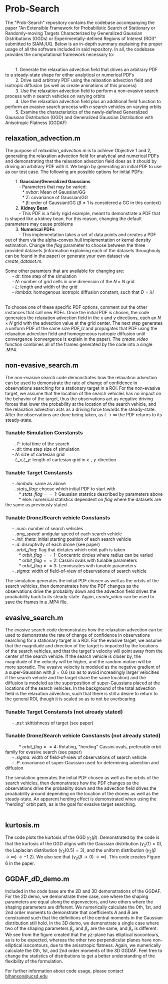 # Prob-Search
The "Prob-Search" repository contains the codebase accompanying the paper "An Extensible Framework for Probabilistic Search of Stationary or Randomly-moving Targets Characterized by Generalized Gaussian Distributions (GGDs) or Experimentally-defined Regions of Interest (ROI)" submitted to SIAMJUQ. Below is an in-depth summary
explaining the proper usage of all the software included in said repository. In all, the codebase provides the computational framework necessary
to: <br> <br>

&ensp; &ensp; &ensp; 1. Generate the relaxation advection field that drives an arbitrary PDF to a steady-state shape for either analytical or numerical PDFs <br>
&ensp; &ensp; &ensp; 2. Drive said arbitrary PDF using the relaxation advection field and isotropic diffusion (as well as create animations of this process) <br>
&ensp; &ensp; &ensp; 3. Use the relaxation advection field to perform a non-evasive search process with _n_ search vehicles on varying orbits <br>
&ensp; &ensp; &ensp; 4. Use the relaxation advection field plus an additional field function to perform an evasive search process with _n_ search vehicles on varying orbits <br>
&ensp; &ensp; &ensp; 5. Examine the characteristics of the newly-defined Generalized Gaussian Distribution (GGD) and Generalized Gaussian Distribution with Anisotropic Flatness (GGDAF) <br>

## relaxation_advection.m
The purpose of _relaxation_advection.m_ is to achieve Objective 1 and 2, generating the relaxation advection field for analytical and numerical PDFs and demonstrating that the relaxation advection field does as it should by driving an arbitrary PDF with it. We begin by generating an initial PDF to use as our test case. The following are possible options for initial PDFs: <br>

&ensp; &ensp; &ensp; 1. **Gaussian/Generalized Gaussians** <br>
&ensp; &ensp; &ensp; &ensp; - Parameters that may be varied: <br>
&ensp; &ensp; &ensp; &ensp; &ensp; * _xvbar_: Mean of Gaussian/GG <br>
&ensp; &ensp; &ensp; &ensp; &ensp; * $\Sigma$: covariance of Gaussian/GG <br>
&ensp; &ensp; &ensp; &ensp; &ensp; * $\beta$: order of Gaussian/GG ($\beta\neq1$ is considered a GG in this context)<br>
&ensp; &ensp; &ensp; 2. **Kidney Bean** <br>
&ensp; &ensp; &ensp; &ensp; - This PDF is a fairly rigid example, meant to demonstrate a PDF that is shaped like a kidney bean. For this reason, changing the default parameters may cause problems <br>
&ensp; &ensp; &ensp; 3. **Numerical PDFs** <br>
&ensp; &ensp; &ensp; &ensp; - This implementation takes a set of data points and creates a PDF out of them via the alpha-convex hull implementation or kernel density estimation. Change the $flag$ parameter to choose between the three provided datasets (information explaining each of the datasets throughouly can be found in the paper) or generate your own dataset via _create_dataset.m_. <br>

Some other paramters that are available for changing are: <br>
&ensp; &ensp; - _dt_: time step of the simulation <br>
&ensp; &ensp; - _N_: number of grid cells in one dimension of the $N\times N$ grid <br>
&ensp; &ensp; - _L_: length and width of the grid <br>
&ensp; &ensp; - _lambda_: homogenous isotropic diffusion constant, such that $D=\lambda I$ <br><br>

To choose one of these specific PDF options, comment out the other instances that call new PDFs. Once the initial PDF is chosen, the code generates the relaxation advection field in the $x$ and $y$ directions, each an $N\times N$ grid with the advection value at the grid center. The next step generates a uniform PDF of the same size _PDF_U_ and propagates that PDF using the relaxation advection field and homogeneous isotropic diffusion until convergence (convergence is explain in the paper). The _create_video_ function combines all of the frames generated by the code into a single .MP4.

## non-evasive_search.m

The non-evasive search code demonstrates how the relaxation advection can be used to demonstrate the rate of change of confidence in observations searching for a stationary target in a ROI. For the non-evasive target, we assume that the location of the search vehicles has no impact on the behavior of the target, thus the observations act as negative driving forces that lower the probability at the location of the search vehicle, and the relaxation advection acts as a driving force towards the steady-state. After the observations are done being taken, as $t\rightarrow \infty$ the PDF returns to its steady-state. 

### Tunable Simulation Constansts
&ensp; &ensp; - _.T_: total time of the search <br>
&ensp; &ensp; - _.dt_: time step size of simulation <br>
&ensp; &ensp; - _N_: size of cartesian grid <br>
&ensp; &ensp; - _L_x_,_L_y_: length of cartesian grid in $x$-, $y$-direction <br>

### Tunable Target Constansts
&ensp; &ensp; - _.lambda_: same as above <br>
&ensp; &ensp; - _.stats_flag_: choose which initial PDF to start with <br>
&ensp; &ensp; &ensp; &ensp; * _stats_flag_$==1$: Gaussian statstics described by parameters above <br>
&ensp; &ensp; &ensp; &ensp; * else: numerical statistics dependent on _flag_ where the datasets are the same as previously stated <br>

### Tunable Drone/Search vehicle Constansts
&ensp; &ensp; - _.num_: number of search vehicles <br>
&ensp; &ensp; - _.ang_speed_: andgular speed of each search vehicle <br>
&ensp; &ensp; - _.init_theta_: initial starting position of each search vehicle <br>
&ensp; &ensp; - _.d_: disruptivity of each drone (see paper) <br>
&ensp; &ensp; - _.orbit_flag_: flag that dictates which orbit path is taken <br>
&ensp; &ensp; &ensp; &ensp; * _orbit_flag_$==1$: Concentric circles where radius can be varied <br>
&ensp; &ensp; &ensp; &ensp; * _orbit_flag_$==2$: Cassini ovals with tunable parameters <br>
&ensp; &ensp; &ensp; &ensp; * _orbit_flag_$==3$: Lemniscates with tunable parameters <br>
&ensp; &ensp; - _.sigma_: width of field-of-view of observations of search vehicle <br>

The simulation generates the initial PDF chosen as well as the orbits of the search vehicles, then demonstrates how the PDF changes as the observations drive the probabilty down and the advection field drives the proabability back to its steady-state. Again, _create_video_ can be used to save the frames in a .MP4 file. 

## evasive_search.m

The evasive search code demonstrates how the relaxation advection can be used to demonstrate the rate of change of confidence in observations searching for a stationary target in a ROI. For the evasive target, we assume that the magnitude and direction of the target is impacted by the locations of the search vehicles, and that the target's velocity will point away from the center of the search vehicle. If the search vehicle is closer by, the magnitude of the velocity will be higher, and the random motion will be more sporadic. The evasive velocity is modeled as the negative gradient of a super-Gaussian with $\beta=0.6$ (so as to avoid increasingly larger velocities if the search vehicle and the target share the same location) and the diffusion is modeled as the superposition of super-Gaussians placed at the locations of the search vehicles. In the background of the total advection field is the relaxation advection, such that there is still a desire to return to the general ROI, though it is scaled so as to not be overbearing. 

### Tunable Target Constansts (not already stated)
&ensp; &ensp; - _.psi_: skittishness of target (see paper) <br>


### Tunable Drone/Search vehicle Constansts (not already stated)
&ensp; &ensp; &ensp; &ensp; * _orbit_flag_$==4$: Rotating, "herding" Cassini ovals, preferable orbit family for evasive search (see paper) <br>
&ensp; &ensp; - _.sigma_: width of field-of-view of observations of search vehicle <br>
&ensp; &ensp; - _.P_: covariance of super-Gaussian used for determining advection and diffusion <br>

The simulation generates the initial PDF chosen as well as the orbits of the search vehicles, then demonstrates how the PDF changes as the observations drive the probabilty down and the advection field drives the proabability around depending on the location of the drones as well as the steady-state. An apparent herding effect is demonstrated when using the "herding" orbit path, as is the goal for evasive target searching. <br> <br>

## kurtosis.m
The code plots the kurtosis of the GGD $\gamma_2(\beta)$. Demonstrated by the code is that the kurtosis of the GGD aligns with the Gaussian distribution ($\gamma_2(1)=0$), the Laplacian distribution ($\gamma_2(0.5)=3$), and the uniform distribution ($\gamma_2(\beta\rightarrow\infty)\rightarrow -1.2$). We also see that ($\gamma_2(\beta\rightarrow 0)\rightarrow \infty$). This code creates Figure 6 in the paper. 

## GGDAF_<i>d</i>D_demo.m
Included in the code base are the 2D and 3D demonstrations of the GGDAF. For the 2D demo, we demonstrate three case, one where the shaping parameters are equal along the eigenvectors, and two others where the shaping parameters are different. We numerically calculate the 0th, 1st, and 2nd order moments to demonstrate that coefficients $A$ and $B$ are constrained such that the definitions of the central moments in the Gaussian distribution still hold. In the 3D demo, we demonstrate a single case where two of the shaping parameters $\beta_y$ and $\beta_z$ are the same, and $\beta_x$ is different. We see from the figure created that the $yz$-plane has elliptical isocontours, as is to be expected, whereas the other two perpendicular planes have non-elliptical isocontours, due to the anisotropic flatness. Again, we numerically calculate the 0th, 1st, and 2nd order moments of the 3D GGDAF. Feel free to change the statistics of distributions to get a better understanding of the flexibility of the formulation. 

For further information about code usage, please contact blhanson@ucsd.edu
